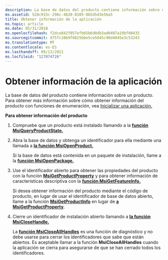 ```yaml
---
description: La base de datos del producto contiene información sobre un producto. Para obtener más información sobre cómo obtener información del producto con funciones de enumeración, vea Inicializar una aplicación.
ms.assetid: 528c915c-296c-4620-8105-0b5d543e56a5
title: Obtener información de la aplicación
ms.topic: article
ms.date: 05/31/2018
ms.openlocfilehash: f2dce842f057efb65b6d0db3ad0407a19bf08435
ms.sourcegitcommit: d75fc10b9f0825bbe5ce5045c90d4045e3c53243
ms.translationtype: MT
ms.contentlocale: es-ES
ms.lasthandoff: 09/13/2021
ms.locfileid: "127074726"
---
```

# <a name="getting-application-information"></a>Obtener información de la aplicación

La base de datos del producto contiene información sobre un producto. Para obtener más información sobre cómo obtener información del producto con funciones de enumeración, vea [Inicializar una aplicación.](initializing-an-application.md)

**Para obtener información del producto**

1.  Compruebe que un producto está instalado llamando a la [**función MsiQueryProductState.**](/windows/desktop/api/Msi/nf-msi-msiqueryproductstatea)
2.  Abra la base de datos y obtenga un identificador para ella mediante una llamada a [**la función MsiOpenProduct.**](/windows/desktop/api/Msi/nf-msi-msiopenproducta)

    Si la base de datos está contenida en un paquete de instalación, llame a la [**función MsiOpenPackage.**](/windows/desktop/api/Msi/nf-msi-msiopenpackagea)

3.  Use el identificador abierto para obtener las propiedades del producto con la función [**MsiGetProductProperty**](/windows/desktop/api/Msi/nf-msi-msigetproductpropertya) y para obtener información de características descriptiva con la [**función MsiGetFeatureInfo.**](/windows/desktop/api/Msi/nf-msi-msigetfeatureinfoa)

    Si desea obtener información del producto mediante el código de producto, en lugar de usar el identificador de base de datos abierto, llame a la función [**MsiGetProductInfo**](/windows/desktop/api/Msi/nf-msi-msigetproductinfoa) en lugar de [**a MsiGetProductProperty**](/windows/desktop/api/Msi/nf-msi-msigetproductpropertya).

4.  Cierre un identificador de instalación abierto llamando a [**la función MsiCloseHandle.**](/windows/desktop/api/Msi/nf-msi-msiclosehandle)

    La [**función MsiCloseAllHandles**](/windows/desktop/api/Msi/nf-msi-msicloseallhandles) es una función de diagnóstico y no debe usarse para cerrar los identificadores que sabe que están abiertos. Es aceptable llamar a la función **MsiCloseAllHandles** cuando la aplicación se cierra para asegurarse de que se han cerrado todos los identificadores.

 

 



